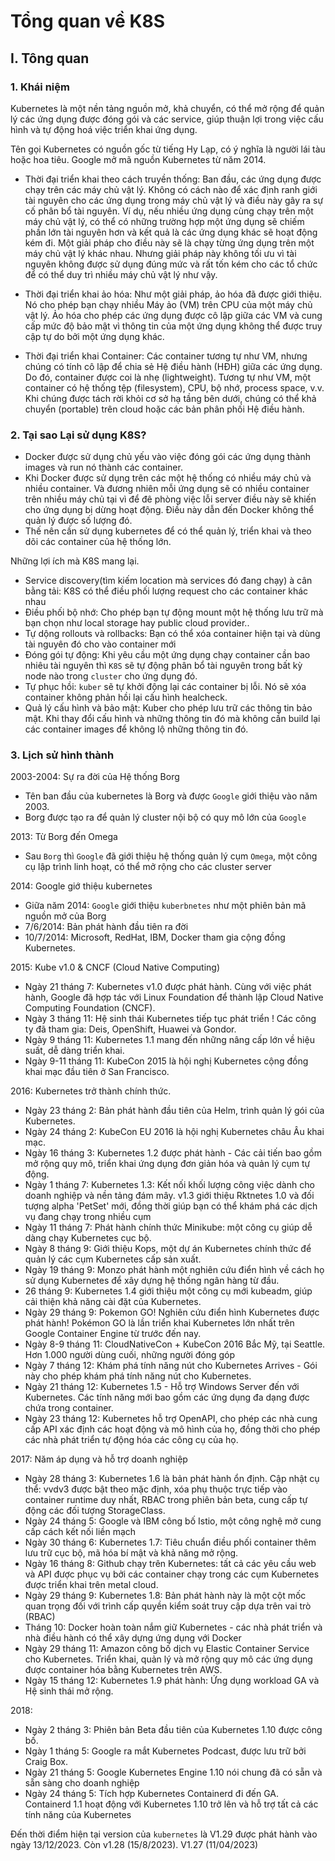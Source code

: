 # Tổng quan về K8S 


## I. Tông quan
### 1. Khái niệm
Kubernetes là một nền tảng nguồn mở, khả chuyển, có thể mở rộng để quản lý các ứng dụng được đóng gói và các service, giúp thuận lợi trong việc cấu hình và tự động hoá việc triển khai ứng dụng.

Tên gọi Kubernetes có nguồn gốc từ tiếng Hy Lạp, có ý nghĩa là người lái tàu hoặc hoa tiêu. Google mở mã nguồn Kubernetes từ năm 2014.

- Thời đại triển khai theo cách truyền thống: Ban đầu, các ứng dụng được chạy trên các máy chủ vật lý. Không có cách nào để xác định ranh giới tài nguyên cho các ứng dụng trong máy chủ vật lý và điều này gây ra sự cố phân bổ tài nguyên. Ví dụ, nếu nhiều ứng dụng cùng chạy trên một máy chủ vật lý, có thể có những trường hợp một ứng dụng sẽ chiếm phần lớn tài nguyên hơn và kết quả là các ứng dụng khác sẽ hoạt động kém đi. Một giải pháp cho điều này sẽ là chạy từng ứng dụng trên một máy chủ vật lý khác nhau. Nhưng giải pháp này không tối ưu vì tài nguyên không được sử dụng đúng mức và rất tốn kém cho các tổ chức để có thể duy trì nhiều máy chủ vật lý như vậy.

- Thời đại triển khai ảo hóa: Như một giải pháp, ảo hóa đã được giới thiệu. Nó cho phép bạn chạy nhiều Máy ảo (VM) trên CPU của một máy chủ vật lý. Ảo hóa cho phép các ứng dụng được cô lập giữa các VM và cung cấp mức độ bảo mật vì thông tin của một ứng dụng không thể được truy cập tự do bởi một ứng dụng khác.

- Thời đại triển khai Container: Các container tương tự như VM, nhưng chúng có tính cô lập để chia sẻ Hệ điều hành (HĐH) giữa các ứng dụng. Do đó, container được coi là nhẹ (lightweight). Tương tự như VM, một container có hệ thống tệp (filesystem), CPU, bộ nhớ, process space, v.v. Khi chúng được tách rời khỏi cơ sở hạ tầng bên dưới, chúng có thể khả chuyển (portable) trên cloud hoặc các bản phân phối Hệ điều hành.

### 2. Tại sao Lại sử dụng K8S?
- Docker được sử dụng chủ yếu vào việc đóng gói các ứng dụng thành images và run nó thành các container. 
- Khi Docker được sử dụng trên các một hệ thống có nhiều máy chủ và nhiều container. Và đương nhiên mỗi ứng dụng sẽ có nhiều container trên nhiều máy chủ tại vì để đê phòng việc lỗi server điều này sẽ khiến cho ứng dụng bị dừng hoạt động. Điều này dẫn đến Docker không thể quản lý được số lượng đó. 
- Thế nên cần sử dụng kubernetes để có thể quản lý, triển khai và theo dõi các container của hệ thống lớn. 

Những lợi ích mà K8S mang lại. 
- Service discovery(tìm kiếm location mà services đó đang chạy) à cân bằng tải: K8S có thể điều phối lượng request cho các container khác nhau
- Điều phối bộ nhớ: Cho phép bạn tự động mount một hệ thống lưu trữ mà bạn chọn như local storage hay public cloud provider..
- Tự dộng rollouts và rollbacks: Bạn có thể xóa container hiện tại và dùng tài nguyên đó cho vào container mới
- Đóng gói tự động: Khi yêu cầu một ứng dụng chạy container cần bao nhiêu tài nguyên thì `K8S` sẽ tự động phân bổ tài nguyên trong bất kỳ node nào trong `cluster` cho ứng dụng đó.
- Tự phục hồi: `kuber` sẽ tự khởi động lại các container bị lỗi. Nó sẽ xóa container không phản hồi lại cấu hình healcheck.
- Quả lý cấu hình và bảo mật: Kuber cho phép lưu trữ các thông tin bảo mật. Khi thay đổi cấu hình và những thông tin đó mà không cần build lại các container images để không lộ những thông tin đó. 


### 3. Lịch sử hình thành
2003-2004: Sự ra đời của Hệ thống Borg
- Tên ban đầu của kubernetes là Borg và được `Google` giới thiệu vào năm 2003. 
- Borg được tạo ra để quản lý cluster nội bộ có quy mô lớn của `Google`

2013: Từ Borg đến Omega
- Sau `Borg` thì `Google` đã giới thiệu hệ thống quản lý cụm `Omega`, một công cụ lập trình linh hoạt, có thể mở rộng cho các cluster server

2014: Google giớ thiệu kubernetes
- Giữa năm 2014: `Google` giới thiệu `kuberbnetes` như một phiên bản mã nguồn mở của Borg
- 7/6/2014: Bản phát hành đầu tiên ra đời
- 10/7/2014:  Microsoft, RedHat, IBM, Docker tham gia cộng đồng Kubernetes.

2015: Kube v1.0 & CNCF (Cloud Native Computing) 
- Ngày 21 tháng 7: Kubernetes v1.0 được phát hành. Cùng với việc phát hành, Google đã hợp tác với Linux Foundation để thành lập Cloud Native Computing Foundation (CNCF).
- Ngày 3 tháng 11: Hệ sinh thái Kubernetes tiếp tục phát triển ! Các công ty đã tham gia: Deis, OpenShift, Huawei và Gondor.
- Ngày 9 tháng 11: Kubernetes 1.1 mang đến những nâng cấp lớn về hiệu suất, dễ dàng triển khai.
- Ngày 9-11 tháng 11: KubeCon 2015 là hội nghị Kubernetes cộng đồng khai mạc đầu tiên ở San Francisco.

2016: Kubernetes trở thành chính thức.
- Ngày 23 tháng 2: Bản phát hành đầu tiên của Helm, trình quản lý gói của Kubernetes.
- Ngày 24 tháng 2: KubeCon EU 2016 là hội nghị Kubernetes châu Âu khai mạc.
- Ngày 16 tháng 3: Kubernetes 1.2 được phát hành - Các cải tiến bao gồm mở rộng quy mô, triển khai ứng dụng đơn giản hóa và quản lý cụm tự động.
- Ngày 1 tháng 7: Kubernetes 1.3: Kết nối khối lượng công việc dành cho doanh nghiệp và nền tảng đám mây. v1.3 giới thiệu Rktnetes 1.0 và đối tượng alpha 'PetSet' mới, đồng thời giúp bạn có thể khám phá các dịch vụ đang chạy trong nhiều cụm
- Ngày 11 tháng 7: Phát hành chính thức Minikube: một công cụ giúp dễ dàng chạy Kubernetes cục bộ.
- Ngày 8 tháng 9: Giới thiệu Kops, một dự án Kubernetes chính thức để quản lý các cụm Kubernetes cấp sản xuất.
- Ngày 19 tháng 9: Monzo phát hành một nghiên cứu điển hình về cách họ sử dụng Kubernetes để xây dựng hệ thống ngân hàng từ đầu.
- 26 tháng 9: Kubernetes 1.4 giới thiệu một công cụ mới kubeadm, giúp cải thiện khả năng cài đặt của Kubernetes.
- Ngày 29 tháng 9: Pokemon GO! Nghiên cứu điển hình Kubernetes được phát hành! Pokémon GO là lần triển khai Kubernetes lớn nhất trên Google Container Engine từ trước đến nay.
- Ngày 8-9 tháng 11: CloudNativeCon + KubeCon 2016 Bắc Mỹ, tại Seattle. Hơn 1.000 người dùng cuối, những người đóng góp
- Ngày 7 tháng 12: Khám phá tính năng nút cho Kubernetes Arrives - Gói này cho phép khám phá tính năng nút cho Kubernetes. 
- Ngày 21 tháng 12: Kubernetes 1.5 - Hỗ trợ Windows Server đến với Kubernetes. Các tính năng mới bao gồm các ứng dụng đa dạng được chứa trong container.
- Ngày 23 tháng 12: Kubernetes hỗ trợ OpenAPI, cho phép các nhà cung cấp API xác định các hoạt động và mô hình của họ, đồng thời cho phép các nhà phát triển tự động hóa các công cụ của họ.

2017: Năm áp dụng và hỗ trợ doanh nghiệp
- Ngày 28 tháng 3: Kubernetes 1.6 là bản phát hành ổn định. Cập nhật cụ thể: vvdv3 được bật theo mặc định, xóa phụ thuộc trực tiếp vào container runtime duy nhất, RBAC trong phiên bản beta, cung cấp tự động các đối tượng StorageClass.
- Ngày 24 tháng 5: Google và IBM công bố Istio, một công nghệ mở cung cấp cách kết nối liền mạch
- Ngày 30 tháng 6: Kubernetes 1.7: Tiêu chuẩn điều phối container thêm lưu trữ cục bộ, mã hóa bí mật và khả năng mở rộng.
- Ngày 16 tháng 8: Github chạy trên Kubernetes: tất cả các yêu cầu web và API được phục vụ bởi các container chạy trong các cụm Kubernetes được triển khai trên metal cloud.
- Ngày 29 tháng 9: Kubernetes 1.8: Bản phát hành này là một cột mốc quan trọng đối với trình cấp quyền kiểm soát truy cập dựa trên vai trò (RBAC)
- Tháng 10: Docker hoàn toàn nắm giữ Kubernetes - các nhà phát triển và nhà điều hành có thể xây dựng ứng dụng với Docker
- Ngày 29 tháng 11: Amazon công bố dịch vụ Elastic Container Service cho Kubernetes. Triển khai, quản lý và mở rộng quy mô các ứng dụng được container hóa bằng Kubernetes trên AWS.
- Ngày 15 tháng 12: Kubernetes 1.9 phát hành: Ứng dụng workload GA và Hệ sinh thái mở rộng.

2018:
- Ngày 2 tháng 3: Phiên bản Beta đầu tiên của Kubernetes 1.10 được công bố.
- Ngày 1 tháng 5: Google ra mắt Kubernetes Podcast, được lưu trữ bởi Craig Box.
- Ngày 21 tháng 5: Google Kubernetes Engine 1.10 nói chung đã có sẵn và sẵn sàng cho doanh nghiệp
- Ngày 24 tháng 5: Tích hợp Kubernetes Containerd đi đến GA. Containerd 1.1 hoạt động với Kubernetes 1.10 trở lên và hỗ trợ tất cả các tính năng của Kubernetes

Đến thời điểm hiện tại version của `kubernetes` là V1.29 được phát hành vào ngày 13/12/2023. Còn v1.28 (15/8/2023). V1.27 (11/04/2023)